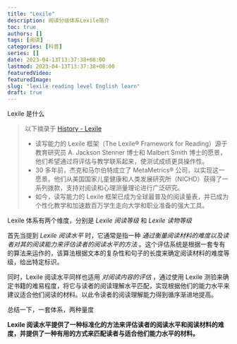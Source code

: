 ```yaml
---
title: "Lexile"
description: 阅读分级体系Lexile简介
toc: true
authors: []
tags: [阅读]
categories: [科普]
series: []
date: 2023-04-13T13:37:38+08:00
lastmod: 2023-04-13T13:37:38+08:00
featuredVideo:
featuredImage:
slug: "lexile reading level English learn"
draft: true
---
```


Lexile 是什么

> 以下摘录于 [History - Lexile](https://lexile.com/about-us/history/)
>
> - 读写能力的 Lexile 框架（The Lexile® Framework for Reading）源于教育研究员 A. Jackson Stenner 博士和 Malbert Smith 博士的愿景，他们希望通过将评估与教学联系起来，使测试成绩更具操作性。
> - 30 多年前，杰克和马尔伯特成立了 MetaMetrics® 公司，以实现这一愿景。他们从美国国家儿童健康和人类发展研究所（NICHD）获得了一系列拨款，支持对阅读和心理测量理论进行广泛研究。
> - 如今，读写能力的 Lexile 框架已成为全球最普及的阅读量表，并已成为个性化教学和加速数百万学生走向大学和职业准备的强大工具。

Lexile 体系有两个维度，分别是 *Lexile 阅读等级* 和 *Lexile 读物等级* 

首先当提到 _Lexile 阅读水平_ 时，它通常是指一种 _通过衡量阅读材料的难度以及读者对其的阅读能力来评估读者的阅读水平的方法_ 。这个评估系统是根据一套专有的算法来运作的，该算法根据文本的复杂性和句子的长度来确定阅读材料的难度等级，给出特定标识。

同时，Lexile 阅读水平同样也适用 _对阅读内容的评估_ ，通过使用 Lexile 测验来确定书籍的难易程度，将它与读者的阅读理解水平匹配，实现根据他们的能力水平来建议适合他们阅读的材料。以此令读者的阅读理解能力得到循序渐进地提高。

总结一下，一套体系，两种量度

**Lexile 阅读水平提供了一种标准化的方法来评估读者的阅读水平和阅读材料的难度，并提供了一种有用的方式来匹配读者与适合他们能力水平的材料。**


